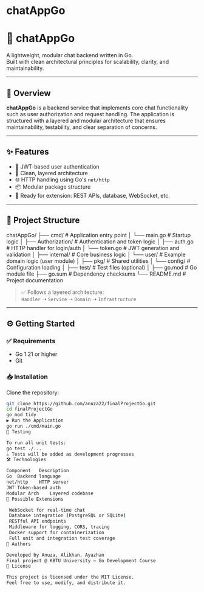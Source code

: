 # chatAppGo
# 💬 chatAppGo

A lightweight, modular chat backend written in Go.  
Built with clean architectural principles for scalability, clarity, and maintainability.

---

## 📌 Overview

**chatAppGo** is a backend service that implements core chat functionality such as user authorization and request handling. The application is structured with a layered and modular architecture that ensures maintainability, testability, and clear separation of concerns.

---

## ✨ Features

- 🔐 JWT-based user authentication
- 🧱 Clean, layered architecture
- 🌐 HTTP handling using Go's `net/http`
- 📦 Modular package structure
- 🧩 Ready for extension: REST APIs, database, WebSocket, etc.

---

## 📁 Project Structure

chatAppGo/ ├── cmd/ # Application entry point │ └── main.go # Startup logic │ ├── Authorization/ # Authentication and token logic │ ├── auth.go # HTTP handler for login/auth │ └── token.go # JWT generation and validation │ ├── internal/ # Core business logic │ └── user/ # Example domain logic (user module) │ ├── pkg/ # Shared utilities │ └── config/ # Configuration loading │ ├── test/ # Test files (optional) │ ├── go.mod # Go module file ├── go.sum # Dependency checksums └── README.md # Project documentation

> ✅ Follows a layered architecture:  
> `Handler` ➝ `Service` ➝ `Domain` ➝ `Infrastructure`

---

## ⚙️ Getting Started

### ✅ Requirements

- Go 1.21 or higher
- Git

### 📥 Installation

Clone the repository:

```bash
git clone https://github.com/anuza22/finalProjectGo.git
cd finalProjectGo
go mod tidy
▶️ Run the Application
go run ./cmd/main.go
🧪 Testing

To run all unit tests:
go test ./...
⚠️ Tests will be added as development progresses
🛠 Technologies

Component	Description
Go	Backend language
net/http	HTTP server
JWT	Token-based auth
Modular Arch	Layered codebase
🚀 Possible Extensions

 WebSocket for real-time chat
 Database integration (PostgreSQL or SQLite)
 RESTful API endpoints
 Middleware for logging, CORS, tracing
 Docker support for containerization
 Full unit and integration test coverage
👤 Authors

Developed by Anuza, Alikhan, Ayazhan
Final project @ KBTU University — Go Development Course
📄 License

This project is licensed under the MIT License.
Feel free to use, modify, and distribute it.
